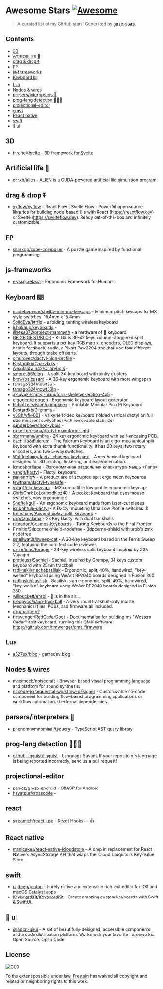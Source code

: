 <!--lint disable awesome-contributing awesome-license awesome-list-item match-punctuation no-repeat-punctuation no-undefined-references awesome-spell-check-->

# Awesome Stars [![Awesome](https://awesome.re/badge.svg)](https://github.com/sindresorhus/awesome)

> A curated list of my GitHub stars! Generated by [gaze-stars](https://github.com/Frestein/gaze-stars).

## Contents
- [3D](#3d)
- [Artificial life 👾](#artificial-life-👾)
- [drag &amp; drop ⏬](#drag-&amp;-drop-⏬)
- [FP](#fp)
- [js-frameworks](#js-frameworks)
- [Keyboard ⌨️](#keyboard-⌨️)
- [Lua](#lua)
- [Nodes &amp; wires](#nodes-&amp;-wires)
- [parsers/interpreters 🌳](#parsers/interpreters-🌳)
- [prog-lang detection 👨🏽‍💻](#prog-lang-detection-👨🏽‍💻)
- [projectional-editor](#projectional-editor)
- [react](#react)
- [React native](#react-native)
- [swift](#swift)
- [🎨 ui](#🎨-ui)

## 3D
- [threlte/threlte](https://github.com/threlte/threlte) - 3D framework for Svelte

## Artificial life 👾
- [chrxh/alien](https://github.com/chrxh/alien) - ALIEN is a CUDA-powered artificial life simulation program.

## drag &amp; drop ⏬
- [xyflow/xyflow](https://github.com/xyflow/xyflow) - React Flow \| Svelte Flow - Powerful open source libraries for building node-based UIs with React (https://reactflow.dev) or Svelte (https://svelteflow.dev). Ready out-of-the-box and infinitely customizable.

## FP
- [sharkdp/cube-composer](https://github.com/sharkdp/cube-composer) - A puzzle game inspired by functional programming

## js-frameworks
- [elysiajs/elysia](https://github.com/elysiajs/elysia) - Ergonomic Framework for Humans

## Keyboard ⌨️
- [madebyperce/shelby-min-mx-keycaps](https://github.com/madebyperce/shelby-min-mx-keycaps) - Minimum pitch keycaps for MX style switches. 15.4mm x 15.4mm
- [SolidEva/btrfld](https://github.com/SolidEva/btrfld) - a folding, tenting wireless keyboard
- [juhakaup/keyboards](https://github.com/juhakaup/keyboards) - 
- [illness072/project-mammoth](https://github.com/illness072/project-mammoth) - a hardware of 🦣 keyboard
- [GEIGEIGEIST/KLOR](https://github.com/GEIGEIGEIST/KLOR) - KLOR is 36-42 keys column-staggered split keyboard. It supports a per key RGB matrix, encoders, OLED displays, haptic feedback, audio, a Pixart Paw3204 trackball and four different layouts, through brake off parts.
- [omurovec/dactyl-high-profile](https://github.com/omurovec/dactyl-high-profile) - 
- [Bastardkb/Charybdis](https://github.com/Bastardkb/Charybdis) - 
- [AlexBaldwin42/Charybdis](https://github.com/AlexBaldwin42/Charybdis) - 
- [smores56/clog](https://github.com/smores56/clog) - A split 34-key board with pinky clusters
- [brow/balbuzard](https://github.com/brow/balbuzard) - A 36-key ergonomic keyboard with more wingspan
- [tamago324/nowt36](https://github.com/tamago324/nowt36) - 
- [tamago324/nowt36lp](https://github.com/tamago324/nowt36lp) - 
- [atsuyuki/dactyl-manuform-skeleton-edition-4x5](https://github.com/atsuyuki/dactyl-manuform-skeleton-edition-4x5) - 
- [ergogen/ergogen](https://github.com/ergogen/ergogen) - Ergonomic keyboard layout generator
- [RobotTelevision/primpkeeb](https://github.com/RobotTelevision/primpkeeb) - Printable Modular Pico Pi Keyboard
- [Bastardkb/Dilemma](https://github.com/Bastardkb/Dilemma) - 
- [v0Ch/vfk-001](https://github.com/v0Ch/vfk-001) - Valkyrie folded keyboard (folded vertical dactyl on full size mx silent swityches) with removable stabilizer
- [sanderboer/chonkybois](https://github.com/sanderboer/chonkybois) - 
- [okke-formsma/dactyl-manuform-tight](https://github.com/okke-formsma/dactyl-manuform-tight) - 
- [skarrmann/umbra](https://github.com/skarrmann/umbra) - 24 key ergonomic keyboard with self-encasing PCB.
- [dschil138/Fulcrum](https://github.com/dschil138/Fulcrum) - The Fulcrum Keyboard is an ergo-mechanical split keyboard with extra thumb functionality. It has 20 keys, two rotary encoders, and two 5-way switches.
- [WolfIcefang/dactyl-chimera-keyboard](https://github.com/WolfIcefang/dactyl-chimera-keyboard) - A mechanical keyboard designed for 3D printing, tinkering, and experimentation.
- [lemosbor/lapa](https://github.com/lemosbor/lapa) - Эргономичная раздельная клавиатура-мышь «Лапа»
- [yangit/flactyl](https://github.com/yangit/flactyl) - Flactyl keyboard
- [jsallan/flow](https://github.com/jsallan/flow) - A product line of sculpted split ergo mech keyboards
- [tewtham/dactyl-typesafe](https://github.com/tewtham/dactyl-typesafe) - 
- [vvhg1/clp-keycaps](https://github.com/vvhg1/clp-keycaps) - MX compatible low profile ergonomic keycaps
- [ChrisChrisLoLo/modkipz40](https://github.com/ChrisChrisLoLo/modkipz40) - A pocket keyboard that uses mouse switches, now ergonomic :)
- [Sneftel/gull](https://github.com/Sneftel/gull) - An ergonomic keyboard made from laser-cut pieces
- [jonboh/ulp-dactyl](https://github.com/jonboh/ulp-dactyl) - A Dactyl mounting Ultra Low Profile switches :D
- [kaihchang/Ascend_splay_split_keyboard](https://github.com/kaihchang/Ascend_splay_split_keyboard) - 
- [dlip/tamatama](https://github.com/dlip/tamatama) - 28 Key Dactyl with dual trackballs
- [rianadon/Cosmos-Keyboards](https://github.com/rianadon/Cosmos-Keyboards) - Taking Keyboards to the Final Frontier
- [Finnitio/3dpcorne-shield-nodefree](https://github.com/Finnitio/3dpcorne-shield-nodefree) - 3dpcorne-shield with urob's zmk nodefree
- [smallwat3r/sweep-cat](https://github.com/smallwat3r/sweep-cat) - A 30-key keyboard based on the Ferris Sweep 2.2, featuring the purr-fect code reviewer.
- [carrefinho/forager](https://github.com/carrefinho/forager) - 34-key wireless split keyboard inspired by ZSA Voyager
- [protieusz/Sachiel](https://github.com/protieusz/Sachiel) - Sachiel, inspired by Grumpy, 34 keys custom keyboard with 25mm trackball
- [radlinskii/mechabasilisk](https://github.com/radlinskii/mechabasilisk) - Ergonomic, split, 40%, handwired, "key-welled" keyboard using WeAct RP2040 boards designed in Fusion 360
- [radlinskii/basilisk](https://github.com/radlinskii/basilisk) - Basilisk is an ergonomic, split, 40%, handwired, "key-welled" keyboard using WeAct RP2040 boards designed in Fusion 360
- [willpuckett/ehrbl](https://github.com/willpuckett/ehrbl) - 🍂 is in the air...
- [ploopyco/nano-trackball](https://github.com/ploopyco/nano-trackball) - A very small trackball-only mouse. Mechanical files, PCBs, and firmware all included.
- [dlip/harite-v2](https://github.com/dlip/harite-v2) - 
- [timwenger/RedCedarDocs](https://github.com/timwenger/RedCedarDocs) - Documentation for building my "Western Cedar" split keyboard, running this QMK software: https://github.com/timwenger/qmk_firmware

## Lua
- [a327ex/blog](https://github.com/a327ex/blog) - gamedev blog

## Nodes &amp; wires
- [maximecb/noisecraft](https://github.com/maximecb/noisecraft) - Browser-based visual programming language and platform for sound synthesis.
- [nocode-js/sequential-workflow-designer](https://github.com/nocode-js/sequential-workflow-designer) - Customizable no-code component for building flow-based programming applications or workflow automation. 0 external dependencies.

## parsers/interpreters 🌳
- [phenomnomnominal/tsquery](https://github.com/phenomnomnominal/tsquery) - TypeScript AST query library

## prog-lang detection 👨🏽‍💻
- [github-linguist/linguist](https://github.com/github-linguist/linguist) - Language Savant. If your repository's language is being reported incorrectly, send us a pull request!

## projectional-editor
- [panicz/grasp-android](https://github.com/panicz/grasp-android) - GRASP for Android
- [hayatpur/crosscode](https://github.com/hayatpur/crosscode) - 

## react
- [streamich/react-use](https://github.com/streamich/react-use) - React Hooks — 👍

## React native
- [manicakes/react-native-icloudstore](https://github.com/manicakes/react-native-icloudstore) - A drop in replacement for React Native's AsyncStorage API that wraps the iCloud Ubiquitous Key-Value Store.

## swift
- [rajdeep/proton](https://github.com/rajdeep/proton) - Purely native and extensible rich text editor for iOS and macOS Catalyst apps
- [KeyboardKit/KeyboardKit](https://github.com/KeyboardKit/KeyboardKit) - Create amazing custom keyboards with Swift & SwiftUI.

## 🎨 ui
- [shadcn-ui/ui](https://github.com/shadcn-ui/ui) - A set of beautifully-designed, accessible components and a code distribution platform. Works with your favorite frameworks. Open Source. Open Code.

## License

[![CC0](http://mirrors.creativecommons.org/presskit/buttons/88x31/svg/cc-zero.svg)](https://creativecommons.org/publicdomain/zero/1.0/)

To the extent possible under law, [Frestein](https://github.com/Frestein) has waived all copyright and related or neighboring rights to this work.

